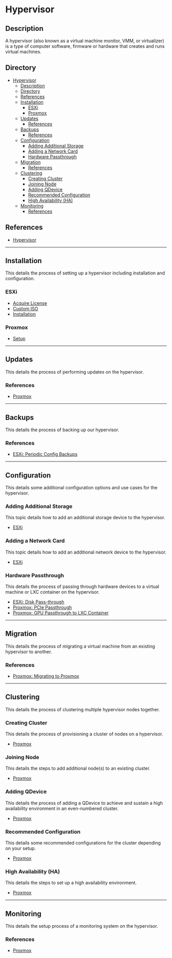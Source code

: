 # Hypervisor

## Description

A hypervisor (also known as a virtual machine monitor, VMM, or virtualizer) is a type of computer software, firmware or hardware that creates and runs virtual machines.

## Directory

- [Hypervisor](#hypervisor)
  - [Description](#description)
  - [Directory](#directory)
  - [References](#references)
  - [Installation](#installation)
    - [ESXi](#esxi)
    - [Proxmox](#proxmox)
  - [Updates](#updates)
    - [References](#references-1)
  - [Backups](#backups)
    - [References](#references-2)
  - [Configuration](#configuration)
    - [Adding Additional Storage](#adding-additional-storage)
    - [Adding a Network Card](#adding-a-network-card)
    - [Hardware Passthrough](#hardware-passthrough)
  - [Migration](#migration)
    - [References](#references-3)
  - [Clustering](#clustering)
    - [Creating Cluster](#creating-cluster)
    - [Joining Node](#joining-node)
    - [Adding QDevice](#adding-qdevice)
    - [Recommended Configuration](#recommended-configuration)
    - [High Availability (HA)](#high-availability-ha)
  - [Monitoring](#monitoring)
    - [References](#references-4)

## References

- [Hypervisor](https://en.wikipedia.org/wiki/Hypervisor)

---

## Installation

This details the process of setting up a hypervisor including installation and configuration.

### ESXi

- [Acquire License](../topics/esxi.md#acquire-license)
- [Custom ISO](../topics/esxi.md#custom-iso)
- [Installation](../topics/esxi.md#installation)

### Proxmox

- [Setup](../topics/proxmox.md#setup)

---

## Updates

This details the process of performing updates on the hypervisor.

### References

- [Proxmox](../topics/proxmox.md#updates)

---

## Backups

This details the process of backing up our hypervisor.

### References

- [ESXi: Periodic Config Backups](../topics/esxi.md#periodic-config-backups)

---

## Configuration

This details some additional configuration options and use cases for the hypervisor.

### Adding Additional Storage

This topic details how to add an additional storage device to the hypervisor.

- [ESXi](../topics/esxi.md#adding-a-datastore)

### Adding a Network Card

This topic details how to add an additional network device to the hypervisor.

- [ESXi](../topics/esxi.md#adding-a-network-card)

### Hardware Passthrough

This details the process of passing through hardware devices to a virtual machine or LXC container on the hypervisor.

- [ESXi: Disk Pass-through](../topics/esxi.md#disk-pass-through)
- [Proxmox: PCIe Passthrough](../topics/proxmox.md#pcie-passthrough)
- [Proxmox: GPU Passthrough to LXC Container](../topics/proxmox.md#gpu-passthrough-to-lxc-container)

---

## Migration

This details the process of migrating a virtual machine from an existing hypervisor to another.

### References

- [Proxmox: Migrating to Proxmox](../topics/proxmox.md#migrating-to-proxmox)

---

## Clustering

This details the process of clustering multiple hypervisor nodes together.

### Creating Cluster

This details the process of provisioning a cluster of nodes on a hypervisor.

- [Proxmox](../topics/proxmox.md#creating-cluster)

### Joining Node

This details the steps to add additional node(s) to an existing cluster.

- [Proxmox](../topics/proxmox.md#joining-node)

### Adding QDevice

This details the process of adding a QDevice to achieve and sustain a high availability environment in an even-numbered cluster.

- [Proxmox](../topics/proxmox.md#adding-qdevice)

### Recommended Configuration

This details some recommended configurations for the cluster depending on your setup.

- [Proxmox](../topics/proxmox.md#recommended-configuration)

### High Availability (HA)

This details the steps to set up a high availability environment.

- [Proxmox](../topics/proxmox.md#high-availability-ha)

---

## Monitoring

This details the setup process of a monitoring system on the hypervisor.

### References

- [Proxmox](../topics/proxmox.md#monitoring)
